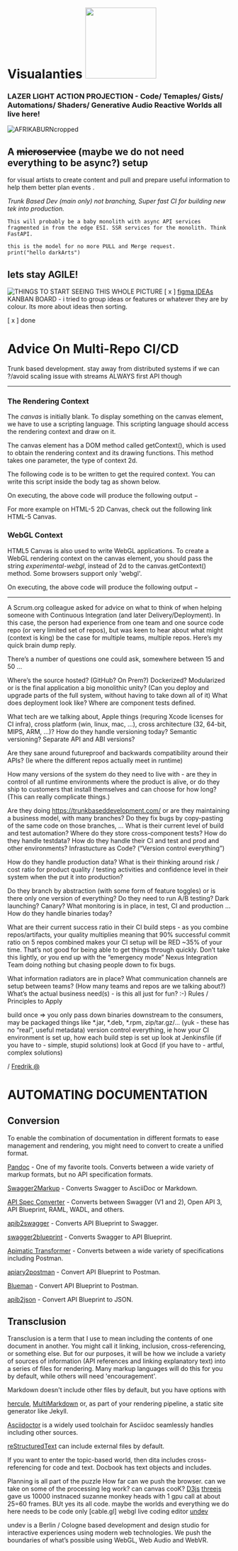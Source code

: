 # Visualanties <img src="https://user-images.githubusercontent.com/1236067/205092392-d81a75fd-4482-4d4e-854c-d7b73756e1d2.png" width="160" height="160" />

### LAZER LIGHT ACTION PROJECTION - Code/ Temaples/ Gists/ Automations/ Shaders/ Generative Audio Reactive Worlds all live here!
![AFRIKABURNcropped](https://user-images.githubusercontent.com/1236067/205002357-3910cf35-f13c-48f5-ad45-14173a075a74.jpeg)


## A ~~microservice~~  (maybe we do not need everything to be async?) setup 
for visual artists to create content and pull and prepare useful information to help them better plan events .

 _Trunk Based Dev (main only) not branching, Super fast CI for building new tek into production._
```
This will probably be a baby monolith with async API services fragmented in from the edge ESI. SSR services for the monolith. Think FastAPI.

this is the model for no more PULL and Merge request.
print("hello darkArts")
```



## lets stay AGILE!
![THINGS TO START SEEING THIS WHOLE PICTURE](Planning/IDEA%20GENERATION.jpg)
[ x ] [figma IDEAs](https://www.figma.com/file/bYTNJkb8p1iBB3xUQnBK4u/IDEA-GENERATION?node-id=1%3A322&t=CW35bxcjSYKEAfOM-1) KANBAN BOARD - i tried to group ideas or features or whatever they are by colour. Its more about ideas then sorting.

[ x ] done 

# Advice On Multi-Repo CI/CD

Trunk based development. stay away from distributed systems if we can ?/avoid scaling issue with streams 
ALWAYS first API though

<hr>

### The Rendering Context
The _canvas_ is initially blank. To display something on the canvas element, we have to use a scripting language. This scripting language should access the rendering context and draw on it.

The canvas element has a DOM method called getContext(), which is used to obtain the rendering context and its drawing functions. This method takes one parameter, the type of context 2d.

The following code is to be written to get the required context. You can write this script inside the body tag as shown below.

On executing, the above code will produce the following output −


For more example on HTML-5 2D Canvas, check out the following link HTML-5 Canvas.

### WebGL Context
HTML5 Canvas is also used to write WebGL applications. To create a WebGL rendering context on the canvas element, you should pass the string _experimental-webgl_, instead of 2d to the canvas.getContext() method. Some browsers support only 'webgl'.

On executing, the above code will produce the following output −

<hr>

A Scrum.org colleague asked for advice on what to think of when helping someone with Continuous Integration (and later Delivery/Deployment). In this case, the person had experience from one team and one source code repo (or very limited set of repos), but was keen to hear about what might (context is king) be the case for multiple teams, multiple repos. Here’s my quick brain dump reply.

There’s a number of questions one could ask, somewhere between 15 and 50 …

Where’s the source hosted? (GitHub? On Prem?)
Dockerized? Modularized or is the final application a big monolithic unity? (Can you deploy and upgrade parts of the full system, without having to take down all of it)
What does deployment look like?
Where are component tests defined.

What tech are we talking about, Apple things (requring Xcode licenses for CI infra), cross platform (win, linux, mac, …), cross architecture (32, 64-bit, MIPS, ARM, …)?
How do they handle versioning today? Semantic versioning? Separate API and ABI versions?

Are they sane around futureproof and backwards compatibility around their APIs? (Ie where the different repos actually meet in runtime)

How many versions of the system do they need to live with - are they in control of all runtime environments where the product is alive, or do they ship to customers that install themselves and can choose for how long? (This can really complicate things.)

Are they doing https://trunkbaseddevelopment.com/ or are they maintaining a business model, with many branches? Do they fix bugs by copy-pasting of the same code on those branches, …
What is their current level of build and test automation?
Where do they store cross-component tests?
How do they handle testdata?
How do they handle their CI and test and prod and other environments? Infrastucture as Code? (“Version control everything”)

How do they handle production data?
What is their thinking around risk / cost ratio for product quality / testing activities and confidence level in their system when the put it into production?

Do they branch by abstraction (with some form of feature toggles) or is there only one version of everything?
Do they need to run A/B testing? Dark launching? Canary?
What monitoring is in place, in test, CI and production …
How do they handle binaries today?

What are their current success ratio in their CI build steps - as you combine repos/artifacts, your quality multiplies meaning that 90% successful commit ratio on 5 repos combined makes your CI setup will be RED ~35% of your time. That’s not good for being able to get things through quickly. Don’t take this lightly, or you end up with the “emergency mode” Nexus Integration Team doing nothing but chasing people down to fix bugs.

What information radiators are in place? What communication channels are setup between teams? (How many teams and repos are we talking about?)
What’s the actual business need(s) - is this all just for fun? :-)
Rules / Principles to Apply

build once => you only pass down binaries downstream to the consumers, may be packaged things like *.jar, *.deb, *.rpm, zip/tar.gz/… (yuk - these has no “real”, useful metadata)
version control everything, ie how your CI environment is set up, how each build step is set up look at Jenkinsfile (if you have to - simple, stupid solutions) look at Gocd (if you have to - artful, complex solutions)

/ [Fredrik @](https://fredrik.wendt.se/2017/02/23/advice-on-multi-repo-ci-cd/)

# AUTOMATING DOCUMENTATION
## Conversion
To enable the combination of documentation in different formats to ease management and rendering, you might need to convert to create a unified format.

[Pandoc](http://pandoc.org/) - One of my favorite tools. Converts between a wide variety of markup formats, but no API specification formats.

[Swagger2Markup](https://github.com/Swagger2Markup/swagger2markup) - Converts Swagger to AsciiDoc or Markdown.

[API Spec Converter](https://lucybot-inc.github.io/api-spec-converter/) - Converts between Swagger (V1 and 2), Open API 3, API Blueprint, RAML, WADL, and others.

[apib2swagger](https://github.com/kminami/apib2swagger) - Converts API Blueprint to Swagger.

[swagger2blueprint](https://github.com/apiaryio/swagger2blueprint) - Converts Swagger to API Blueprint.

[Apimatic Transformer](https://apimatic.io/transformer) - Converts between a wide variety of specifications including Postman.

[apiary2postman](https://github.com/thecopy/apiary2postman) - Convert API Blueprint to Postman.

[Blueman](https://github.com/pixelfusion/blueman) - Convert API Blueprint to Postman.

[apib2json](https://github.com/o5/apib2json) - Convert API Blueprint to JSON.

## Transclusion
Transclusion is a term that I use to mean including the contents of one document in another. You might call it linking, inclusion, cross-referencing, or something else. But for our purposes, it will be how we include a variety of sources of information (API references and linking explanatory text) into a series of files for rendering. Many markup languages will do this for you by default, while others will need 'encouragement'.

Markdown doesn't include other files by default, but you have options with 

[hercule](https://github.com/jamesramsay/hercule), 
[MultiMarkdown](http://fletcher.github.io/MultiMarkdown-5/transclusion.html) or, as part of your rendering pipeline, a static site generator like Jekyll.

[Asciidoctor](http://asciidoctor.org/docs/asciidoc-syntax-quick-reference/#include-files) is a widely used toolchain for Asciidoc seamlessly handles including other sources.

[reStructuredText](http://docutils.sourceforge.net/docs/ref/rst/directives.html#including-an-external-document-fragment) can include external files by default.

If you want to enter the topic-based world, then dita includes cross-referencing for code and text. Docbook has text objects and includes.

Planning is all part of the puzzle
How far can we push the browser.
can we take on some of the processing leg work?
can canvas cooK?
[D3js](https://d3js.org/)
[threejs](https://threejs.org/examples/#webgl_instancing_performance)
gave us 10000 instnaced suzanne monkey heads  with 1 gpu call at about 25=60 frames. BUt yes its all code. maybe the worlds and everything we do here needs to be code only
[cable.gl] webgl live coding editor
[undev](https://interactiveimmersive.io/blog/technology/why-you-should-check-out-cables-gl/)

undev is a Berlin / Cologne based development and design studio for interactive experiences using modern web technologies. We push the boundaries of what’s possible using WebGL, Web Audio and WebVR.
